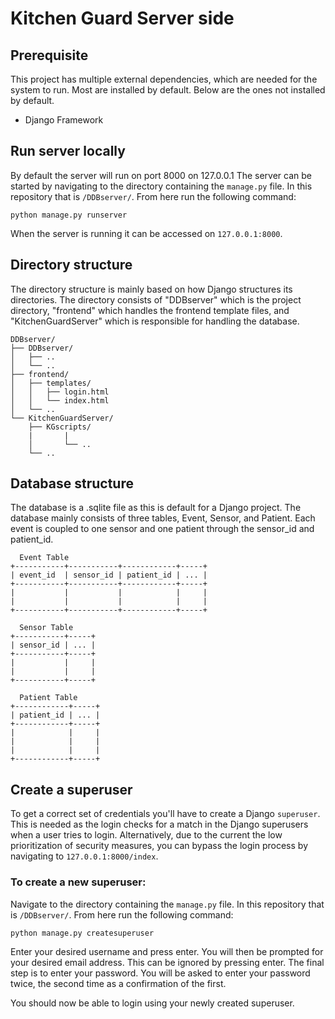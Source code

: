 # Kitchen Guard Server side

## Prerequisite
This project has multiple external dependencies, which are needed for the system to run. Most are installed by default. 
Below are the ones not installed by default. 
- Django Framework

## Run server locally 
By default the server will run on port 8000 on 127.0.0.1
The server can be started by navigating to the directory containing the `manage.py` file. 
In this repository that is `/DDBserver/`.
From here run the following command:
```
python manage.py runserver
```
When the server is running it can be accessed on `127.0.0.1:8000`.

## Directory structure
The directory structure is mainly based on how Django structures its directories. The directory consists of "DDBserver" which is the project directory, "frontend" which handles the frontend template files, and "KitchenGuardServer" which is responsible for handling the database. 
```
DDBserver/
├── DDBserver/
│   ├── ..
│   └── ..
├── frontend/
│   ├── templates/
│   │   ├── login.html
│   │   └── index.html
│   └── ..
└── KitchenGuardServer/
    ├── KGscripts/
    |       |
    │       └── .. 
    └── ..
```

## Database structure
The database is a .sqlite file as this is default for a Django project. 
The database mainly consists of three tables, Event, Sensor, and Patient. 
Each event is coupled to one sensor and one patient through the sensor_id and patient_id. 

```
  Event Table
+-----------+-----------+------------+-----+
| event_id  | sensor_id | patient_id | ... |
+-----------+-----------+------------+-----+
|           |           |            |     |
|           |           |            |     |
+-----------+-----------+------------+-----+

  Sensor Table
+-----------+-----+
| sensor_id | ... |
+-----------+-----+
|           |     |
|           |     |
+-----------+-----+

  Patient Table
+------------+-----+
| patient_id | ... |
+------------+-----+
|            |     |
|            |     |
|            |     |
+------------+-----+

```

## Create a superuser
To get a correct set of credentials you'll have to create a Django `superuser`. This is needed as the login checks for a match in the Django superusers when a user tries to login. Alternatively, due to the current the low prioritization of security measures, you can bypass the login process by navigating to `127.0.0.1:8000/index`.
### To create a new superuser:
Navigate to the directory containing the `manage.py` file. 
In this repository that is `/DDBserver/`.
From here run the following command:
```
python manage.py createsuperuser
```
Enter your desired username and press enter.
You will then be prompted for your desired email address. This can be ignored by pressing enter. 
The final step is to enter your password. You will be asked to enter your password twice, the second time as a confirmation of the first.

You should now be able to login using your newly created superuser. 




